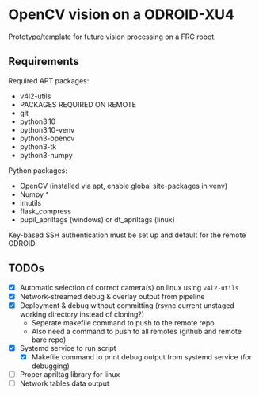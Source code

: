 # OpenCV vision on a ODROID-XU4

Prototype/template for future vision processing on a FRC robot.

## Requirements

Required APT packages:

- v4l2-utils
- PACKAGES REQUIRED ON REMOTE
- git
- python3.10
- python3.10-venv
- python3-opencv
- python3-tk
- python3-numpy

Python packages:

- OpenCV (installed via apt, enable global site-packages in venv)
- Numpy ^
- imutils
- flask_compress
- pupil_apriltags (windows) or dt_apriltags (linux)

Key-based SSH authentication must be set up and default for the remote ODROID

## TODOs

- [x] Automatic selection of correct camera(s) on linux using `v4l2-utils`
- [x] Network-streamed debug & overlay output from pipeline
- [x] Deployment & debug without committing (rsync current unstaged working directory instead of cloning?)
  - Seperate makefile command to push to the remote repo
  - Also need a command to push to all remotes (github and remote bare repo)
- [x] Systemd service to run script
  - [x] Makefile command to print debug output from systemd service (for debugging)
- [ ] Proper apriltag library for linux
- [ ] Network tables data output